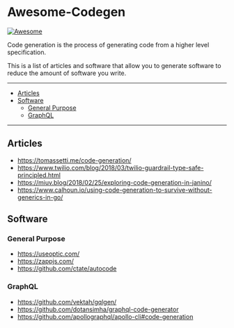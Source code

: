 # Awesome-Codegen

[![Awesome](https://cdn.rawgit.com/sindresorhus/awesome/d7305f38d29fed78fa85652e3a63e154dd8e8829/media/badge.svg)](https://github.com/sindresorhus/awesome)

Code generation is the process of generating code from a higher level specification.

This is a list of articles and software that allow you to generate software to reduce the amount of software you write.

--------------------

- [Articles](#articles)
- [Software](#software)
  - [General Purpose](#general-purpose)
  - [GraphQL](#graphql)

--------------------

## Articles

- https://tomassetti.me/code-generation/
- https://www.twilio.com/blog/2018/03/twilio-guardrail-type-safe-principled.html
- https://miuv.blog/2018/02/25/exploring-code-generation-in-janino/
- https://www.calhoun.io/using-code-generation-to-survive-without-generics-in-go/



## Software

### General Purpose

- https://useoptic.com/
- https://zappjs.com/
- https://github.com/ctate/autocode


### GraphQL

- https://github.com/vektah/gqlgen/
- https://github.com/dotansimha/graphql-code-generator
- https://github.com/apollographql/apollo-cli#code-generation
